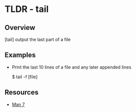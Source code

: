 TLDR - tail
==========

Overview
--------

[tail] output the last part of a file

Examples
--------

- Print the last 10 lines of a file and any later appended lines

	$ tail -f [file]

Resources
---------

- [Man 7](http://man7.org/linux/man-pages/man1/tail.1.html)